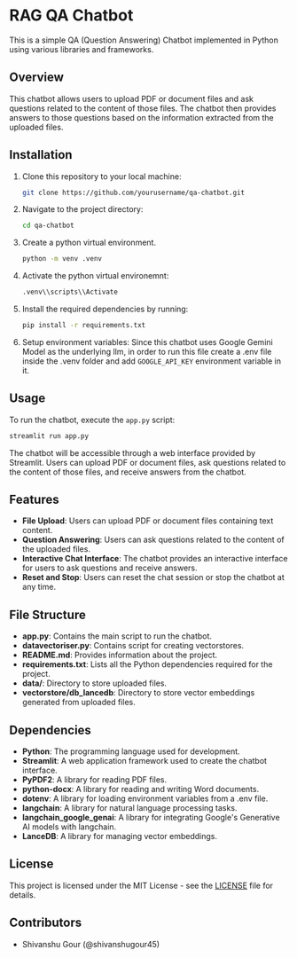 # RAG QA Chatbot

This is a simple QA (Question Answering) Chatbot implemented in Python using various libraries and frameworks.

## Overview

This chatbot allows users to upload PDF or document files and ask questions related to the content of those files. The chatbot then provides answers to those questions based on the information extracted from the uploaded files.

## Installation

1. Clone this repository to your local machine:

    ```bash
    git clone https://github.com/yourusername/qa-chatbot.git
    ```

2. Navigate to the project directory:

    ```bash
    cd qa-chatbot
    ```

3. Create a python virtual environment.

    ```bash
    python -m venv .venv
    ```

4. Activate the python virtual environemnt:

    ```bash
    .venv\\scripts\\Activate
    ```

5. Install the required dependencies by running:

    ```bash
    pip install -r requirements.txt
    ```

6. Setup environment variables:
    Since this chatbot uses Google Gemini Model as the underlying llm, in order to run this file create a .env file inside the .venv folder and add `GOOGLE_API_KEY` environment variable in it.

## Usage

To run the chatbot, execute the `app.py` script:

```bash
streamlit run app.py
```

The chatbot will be accessible through a web interface provided by Streamlit. Users can upload PDF or document files, ask questions related to the content of those files, and receive answers from the chatbot.

## Features

- **File Upload**: Users can upload PDF or document files containing text content.
- **Question Answering**: Users can ask questions related to the content of the uploaded files.
- **Interactive Chat Interface**: The chatbot provides an interactive interface for users to ask questions and receive answers.
- **Reset and Stop**: Users can reset the chat session or stop the chatbot at any time.

## File Structure

- **app.py**: Contains the main script to run the chatbot.
- **datavectoriser.py**: Contains script for creating vectorstores.
- **README.md**: Provides information about the project.
- **requirements.txt**: Lists all the Python dependencies required for the project.
- **data/**: Directory to store uploaded files.
- **vectorstore/db_lancedb**: Directory to store vector embeddings generated from uploaded files.

## Dependencies

- **Python**: The programming language used for development.
- **Streamlit**: A web application framework used to create the chatbot interface.
- **PyPDF2**: A library for reading PDF files.
- **python-docx**: A library for reading and writing Word documents.
- **dotenv**: A library for loading environment variables from a .env file.
- **langchain**: A library for natural language processing tasks.
- **langchain_google_genai**: A library for integrating Google's Generative AI models with langchain.
- **LanceDB**: A library for managing vector embeddings.

## License

This project is licensed under the MIT License - see the [LICENSE](LICENSE) file for details.

## Contributors

- Shivanshu Gour (@shivanshugour45)